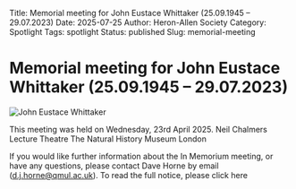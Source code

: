 Title: Memorial meeting for John Eustace Whittaker (25.09.1945 – 29.07.2023)
Date: 2025-07-25
Author: Heron-Allen Society
Category: Spotlight
Tags: spotlight
Status: published
Slug: memorial-meeting

# Memorial meeting for John Eustace Whittaker (25.09.1945 – 29.07.2023)

![John Eustace Whittaker](/images/john_whittaker.jpg)

This meeting was held on Wednesday, 23rd April 2025.
Neil Chalmers Lecture Theatre 
 The Natural History Museum 
 London 	

If you would like further information about the In Memorium meeting,  or have any questions, please contact Dave Horne by email (d.j.horne@qmul.ac.uk).  To read the full notice, please  click here 

